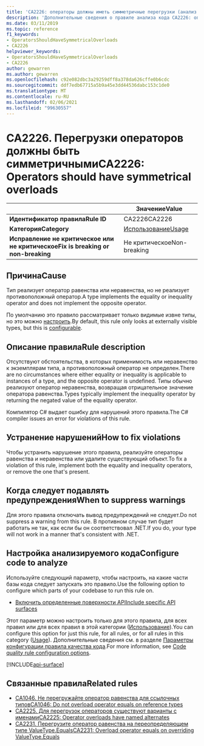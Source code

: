 ```yaml
---
title: 'CA2226: операторы должны иметь симметричные перегрузки (анализ кода)'
description: 'Дополнительные сведения о правиле анализа кода CA2226: операторы должны иметь симметричные перегрузки'
ms.date: 03/11/2019
ms.topic: reference
f1_keywords:
- OperatorsShouldHaveSymmetricalOverloads
- CA2226
helpviewer_keywords:
- OperatorsShouldHaveSymmetricalOverloads
- CA2226
author: gewarren
ms.author: gewarren
ms.openlocfilehash: c92e082dbc3a29259dff8a378da626cffe0b6cdc
ms.sourcegitcommit: ddf7edb67715a5b9a45e3dd44536dabc153c1de0
ms.translationtype: MT
ms.contentlocale: ru-RU
ms.lasthandoff: 02/06/2021
ms.locfileid: "99630557"
---
```

# <a name="ca2226-operators-should-have-symmetrical-overloads"></a><span data-ttu-id="852d9-103">CA2226. Перегрузки операторов должны быть симметричными</span><span class="sxs-lookup"><span data-stu-id="852d9-103">CA2226: Operators should have symmetrical overloads</span></span>

| | <span data-ttu-id="852d9-104">Значение</span><span class="sxs-lookup"><span data-stu-id="852d9-104">Value</span></span> |
|-|-|
| <span data-ttu-id="852d9-105">**Идентификатор правила**</span><span class="sxs-lookup"><span data-stu-id="852d9-105">**Rule ID**</span></span> |<span data-ttu-id="852d9-106">CA2226</span><span class="sxs-lookup"><span data-stu-id="852d9-106">CA2226</span></span>|
| <span data-ttu-id="852d9-107">**Категория**</span><span class="sxs-lookup"><span data-stu-id="852d9-107">**Category**</span></span> |[<span data-ttu-id="852d9-108">Использование</span><span class="sxs-lookup"><span data-stu-id="852d9-108">Usage</span></span>](usage-warnings.md)|
| <span data-ttu-id="852d9-109">**Исправление не критическое или не критическое**</span><span class="sxs-lookup"><span data-stu-id="852d9-109">**Fix is breaking or non-breaking**</span></span> |<span data-ttu-id="852d9-110">Не критическое</span><span class="sxs-lookup"><span data-stu-id="852d9-110">Non-breaking</span></span>|

## <a name="cause"></a><span data-ttu-id="852d9-111">Причина</span><span class="sxs-lookup"><span data-stu-id="852d9-111">Cause</span></span>

<span data-ttu-id="852d9-112">Тип реализует оператор равенства или неравенства, но не реализует противоположный оператор.</span><span class="sxs-lookup"><span data-stu-id="852d9-112">A type implements the equality or inequality operator and does not implement the opposite operator.</span></span>

<span data-ttu-id="852d9-113">По умолчанию это правило рассматривает только видимые извне типы, но это можно [настроить](#configure-code-to-analyze).</span><span class="sxs-lookup"><span data-stu-id="852d9-113">By default, this rule only looks at externally visible types, but this is [configurable](#configure-code-to-analyze).</span></span>

## <a name="rule-description"></a><span data-ttu-id="852d9-114">Описание правила</span><span class="sxs-lookup"><span data-stu-id="852d9-114">Rule description</span></span>

<span data-ttu-id="852d9-115">Отсутствуют обстоятельства, в которых применимость или неравенство к экземплярам типа, а противоположный оператор не определен.</span><span class="sxs-lookup"><span data-stu-id="852d9-115">There are no circumstances where either equality or inequality is applicable to instances of a type, and the opposite operator is undefined.</span></span> <span data-ttu-id="852d9-116">Типы обычно реализуют оператор неравенства, возвращая отрицательное значение оператора равенства.</span><span class="sxs-lookup"><span data-stu-id="852d9-116">Types typically implement the inequality operator by returning the negated value of the equality operator.</span></span>

<span data-ttu-id="852d9-117">Компилятор C# выдает ошибку для нарушений этого правила.</span><span class="sxs-lookup"><span data-stu-id="852d9-117">The C# compiler issues an error for violations of this rule.</span></span>

## <a name="how-to-fix-violations"></a><span data-ttu-id="852d9-118">Устранение нарушений</span><span class="sxs-lookup"><span data-stu-id="852d9-118">How to fix violations</span></span>

<span data-ttu-id="852d9-119">Чтобы устранить нарушение этого правила, реализуйте операторы равенства и неравенства или удалите существующий объект.</span><span class="sxs-lookup"><span data-stu-id="852d9-119">To fix a violation of this rule, implement both the equality and inequality operators, or remove the one that's present.</span></span>

## <a name="when-to-suppress-warnings"></a><span data-ttu-id="852d9-120">Когда следует подавлять предупреждения</span><span class="sxs-lookup"><span data-stu-id="852d9-120">When to suppress warnings</span></span>

<span data-ttu-id="852d9-121">Для этого правила отключать вывод предупреждений не следует.</span><span class="sxs-lookup"><span data-stu-id="852d9-121">Do not suppress a warning from this rule.</span></span> <span data-ttu-id="852d9-122">В противном случае тип будет работать не так, как если бы он соответствовал .NET.</span><span class="sxs-lookup"><span data-stu-id="852d9-122">If you do, your type will not work in a manner that's consistent with .NET.</span></span>

## <a name="configure-code-to-analyze"></a><span data-ttu-id="852d9-123">Настройка анализируемого кода</span><span class="sxs-lookup"><span data-stu-id="852d9-123">Configure code to analyze</span></span>

<span data-ttu-id="852d9-124">Используйте следующий параметр, чтобы настроить, на какие части базы кода следует запускать это правило.</span><span class="sxs-lookup"><span data-stu-id="852d9-124">Use the following option to configure which parts of your codebase to run this rule on.</span></span>

- [<span data-ttu-id="852d9-125">Включить определенные поверхности API</span><span class="sxs-lookup"><span data-stu-id="852d9-125">Include specific API surfaces</span></span>](#include-specific-api-surfaces)

<span data-ttu-id="852d9-126">Этот параметр можно настроить только для этого правила, для всех правил или для всех правил в этой категории ([Использование](usage-warnings.md)).</span><span class="sxs-lookup"><span data-stu-id="852d9-126">You can configure this option for just this rule, for all rules, or for all rules in this category ([Usage](usage-warnings.md)).</span></span> <span data-ttu-id="852d9-127">Дополнительные сведения см. в разделе [Параметры конфигурации правила качества кода](../code-quality-rule-options.md).</span><span class="sxs-lookup"><span data-stu-id="852d9-127">For more information, see [Code quality rule configuration options](../code-quality-rule-options.md).</span></span>

[!INCLUDE[api-surface](~/includes/code-analysis/api-surface.md)]

## <a name="related-rules"></a><span data-ttu-id="852d9-128">Связанные правила</span><span class="sxs-lookup"><span data-stu-id="852d9-128">Related rules</span></span>

- [<span data-ttu-id="852d9-129">CA1046. Не перегружайте оператор равенства для ссылочных типов</span><span class="sxs-lookup"><span data-stu-id="852d9-129">CA1046: Do not overload operator equals on reference types</span></span>](ca1046.md)
- [<span data-ttu-id="852d9-130">CA2225. Для перегрузок операторов существуют варианты с именами</span><span class="sxs-lookup"><span data-stu-id="852d9-130">CA2225: Operator overloads have named alternates</span></span>](ca2225.md)
- [<span data-ttu-id="852d9-131">CA2231. Перегрузите оператор равенства на переопределяющем типе ValueType.Equals</span><span class="sxs-lookup"><span data-stu-id="852d9-131">CA2231: Overload operator equals on overriding ValueType.Equals</span></span>](ca2231.md)
